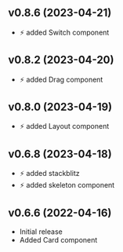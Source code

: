 ##  v0.8.6 (2023-04-21)
- ⚡ added Switch component
##  v0.8.2 (2023-04-20)
- ⚡ added Drag component
##  v0.8.0 (2023-04-19)
- ⚡ added Layout component
##  v0.6.8 (2023-04-18)

- ⚡ added stackblitz
- ⚡ added skeleton component

## v0.6.6 (2022-04-16)

- Initial release
- Added Card component
